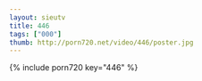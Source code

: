 ```yaml
--- 
layout: sieutv
title: 446
tags: ["000"]
thumb: http://porn720.net/video/446/poster.jpg
---
```

{% include porn720 key="446" %} 
